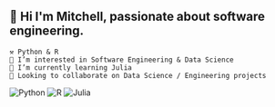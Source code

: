 ## 👋 Hi I'm Mitchell, passionate about software engineering. 
    ⚒️ Python & R
    👀 I’m interested in Software Engineering & Data Science 
    🌱 I’m currently learning Julia 
    💭 Looking to collaborate on Data Science / Engineering projects

![Python](https://img.shields.io/badge/python-3670A0?style=for-the-badge&logo=python&logoColor=ffdd54) 
![R](https://img.shields.io/badge/r-%23276DC3.svg?style=for-the-badge&logo=r&logoColor=white)
![Julia](https://img.shields.io/badge/-Julia-9558B2?style=for-the-badge&logo=julia&logoColor=white)



<!---
mitchelln1/mitchelln1 is a ✨ special ✨ repository because its `README.md` (this file) appears on your GitHub profile.
You can click the Preview link to take a look at your changes.
--->
